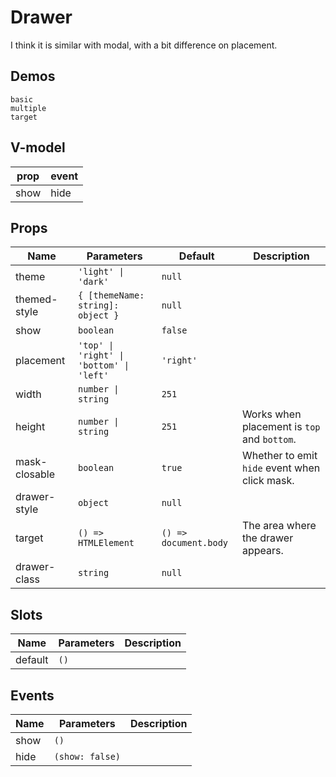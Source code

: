 # Drawer
I think it is similar with modal, with a bit difference on placement.
## Demos
```demo
basic
multiple
target
```
## V-model
|prop|event|
|-|-|
|show|hide|

## Props
|Name|Parameters|Default|Description|
|-|-|-|-|
|theme|`'light' \| 'dark'`|`null`||
|themed-style|`{ [themeName: string]: object }`|`null`||
|show|`boolean`|`false`||
|placement|`'top' \| 'right' \| 'bottom' \| 'left'`|`'right'`||
|width|`number \| string`|`251`||
|height|`number \| string`|`251`|Works when placement is `top` and `bottom`.|
|mask-closable|`boolean`|`true`|Whether to emit `hide` event when click mask.|
|drawer-style|`object`|`null`||
|target|`() => HTMLElement`|`() => document.body`|The area where the drawer appears.|
|drawer-class|`string`|`null`||

## Slots
|Name|Parameters|Description|
|-|-|-|
|default|`()`||

## Events
|Name|Parameters|Description|
|-|-|-|
|show|`()`||
|hide|`(show: false)`||